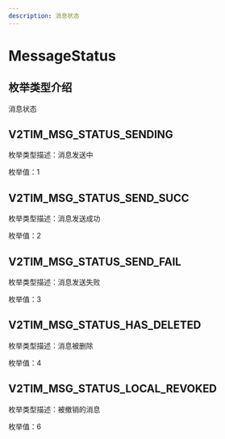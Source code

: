 ```yaml
---
description: 消息状态
---
```


# MessageStatus

## 枚举类型介绍

消息状态

## V2TIM\_MSG\_STATUS\_SENDING

枚举类型描述：消息发送中

枚举值：1

## V2TIM\_MSG\_STATUS\_SEND\_SUCC

枚举类型描述：消息发送成功

枚举值：2

## V2TIM\_MSG\_STATUS\_SEND\_FAIL

枚举类型描述：消息发送失败

枚举值：3

## V2TIM\_MSG\_STATUS\_HAS\_DELETED

枚举类型描述：消息被删除

枚举值：4

## V2TIM\_MSG\_STATUS\_LOCAL\_REVOKED

枚举类型描述：被撤销的消息

枚举值：6
